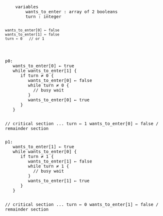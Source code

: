 <tbody><tr>
<td colspan="2" align="left">
<div class="mw-highlight mw-content-ltr" dir="ltr">
<pre>    variables
        wants_to_enter : array of 2 booleans
        turn : integer

    wants_to_enter[0] ← false
    wants_to_enter[1] ← false
    turn ← 0   // or 1
</pre></div>
</td>
</tr>
<tr>
<td align="left">
<div class="mw-highlight mw-content-ltr" dir="ltr">
<pre>p0:
   wants_to_enter[0] ← true
   while wants_to_enter[1] {
      if turn ≠ 0 {
         wants_to_enter[0] ← false
         while turn ≠ 0 {
           // busy wait
         }
         wants_to_enter[0] ← true
      }
   }

   // critical section
   ...
   turn ← 1
   wants_to_enter[0] ← false
   // remainder section
</pre></div>
</td>
<td align="left">
<div class="mw-highlight mw-content-ltr" dir="ltr">
<pre>p1:
   wants_to_enter[1] ← true
   while wants_to_enter[0] {
      if turn ≠ 1 {
         wants_to_enter[1] ← false
         while turn ≠ 1 {
           // busy wait
         }
         wants_to_enter[1] ← true
      }
   }
 
   // critical section
   ...
   turn ← 0
   wants_to_enter[1] ← false
   // remainder section
</pre></div>
</td>
</tr>
</tbody>
